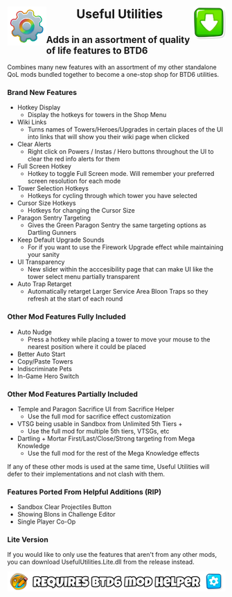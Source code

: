 <h1 align="center">
<a href="https://github.com/doombubbles/useful-utilities/releases/latest/download/UsefulUtilities.dll">
    <img align="left" alt="Icon" height="90" src="Icon.png">
    <img align="right" alt="Download" height="75" src="https://raw.githubusercontent.com/gurrenm3/BTD-Mod-Helper/master/BloonsTD6%20Mod%20Helper/Resources/DownloadBtn.png">
</a>

Useful Utilities

</h1>

## Adds in an assortment of quality of life features to BTD6

Combines many new features with an assortment of my other standalone QoL mods bundled together to become a one-stop
shop for BTD6 utilities.

### Brand New Features

- Hotkey Display
  - Display the hotkeys for towers in the Shop Menu
- Wiki Links
  - Turns names of Towers/Heroes/Upgrades in certain places of the UI into links that will show you their wiki page when clicked
- Clear Alerts
    - Right click on Powers / Instas / Hero buttons throughout the UI to clear the red info alerts for them
- Full Screen Hotkey
  - Hotkey to toggle Full Screen mode. Will remember your preferred screen resolution for each mode
- Tower Selection Hotkeys
  - Hotkeys for cycling through which tower you have selected
- Cursor Size Hotkeys
    - Hotkeys for changing the Cursor Size
- Paragon Sentry Targeting
  - Gives the Green Paragon Sentry the same targeting options as Dartling Gunners
- Keep Default Upgrade Sounds
    - For if you want to use the Firework Upgrade effect while maintaining your sanity
- UI Transparency
  - New slider within the acccesibility page that can make UI like the tower select menu partially transparent
- Auto Trap Retarget
  - Automatically retarget Larger Service Area Bloon Traps so they refresh at the start of each round

### Other Mod Features Fully Included

- Auto Nudge
  - Press a hotkey while placing a tower to move your mouse to the nearest position where it could be placed
- Better Auto Start
- Copy/Paste Towers
- Indiscriminate Pets
- In-Game Hero Switch

### Other Mod Features Partially Included

- Temple and Paragon Sacrifice UI from Sacrifice Helper
    - Use the full mod for sacrifice effect customization
- VTSG being usable in Sandbox from Unlimited 5th Tiers +
    - Use the full mod for multiple 5th tiers, VTSGs, etc
- Dartling + Mortar First/Last/Close/Strong targeting from Mega Knowledge
  - Use the full mod for the rest of the Mega Knowledge effects

If any of these other mods is used at the same time, Useful Utilities will defer to their implementations and not clash with
them.

### Features Ported From Helpful Additions (RIP)

- Sandbox Clear Projectiles Button
- Showing Blons in Challenge Editor
- Single Player Co-Op

### Lite Version

If you would like to only use the features that aren't from any other mods, you can download UsefulUtilities.Lite.dll
from the release instead.

[![Requires BTD6 Mod Helper](https://raw.githubusercontent.com/gurrenm3/BTD-Mod-Helper/master/banner.png)](https://github.com/gurrenm3/BTD-Mod-Helper#readme)
